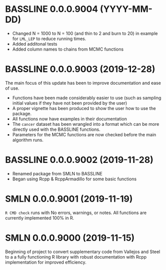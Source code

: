 # BASSLINE 0.0.0.9004 (YYYY-MM-DD)

* Changed N = 1000 to N = 100 (and thin to 2 and burn to 20) in example for
`LML_LEP` to reduce running times. 
* Added additonal tests
* Added column names to chains from MCMC functions

# BASSLINE 0.0.0.9003 (2019-12-28)

The main focus of this update has been to improve documentation and ease of use. 

* Functions have been made considerably easier to use (such as sampling initial 
values if they have not been provided by the user) 
* A proper vignette has been produced to show the user how to use the package.
* All functions now have examples in their documentation
* The `cancer` dataset has been wrangled into a format which can be more 
directly used with the BASSLINE functions.
* Parameters for the MCMC functions are now checked before the main algorithm 
runs.

# BASSLINE 0.0.0.9002 (2019-11-28)

* Renamed package from SMLN to BASSLINE
* Began using Rcpp & RcppArmadillo for some basic functions

# SMLN 0.0.0.9001 (2019-11-19)

`R CMD check` runs with No errors, warnings, or notes. All functions are
currently implemented 100% in R.

# SMLN 0.0.0.9000 (2019-11-15)

Beginning of project to convert supplementary code from Vallejos and Steel to a
a fully functioning R library with robust documentation with Rcpp implementation
for improved efficiency. 
